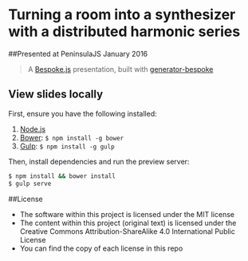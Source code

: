 # Turning a room into a synthesizer with a distributed harmonic series
##Presented at PeninsulaJS January 2016
> A [Bespoke.js](http://markdalgleish.com/projects/bespoke.js) presentation, built with [generator-bespoke](https://github.com/markdalgleish/generator-bespoke)

## View slides locally

First, ensure you have the following installed:

1. [Node.js](http://nodejs.org)
2. [Bower](http://bower.io): `$ npm install -g bower`
3. [Gulp](http://gulpjs.com): `$ npm install -g gulp`

Then, install dependencies and run the preview server:

```bash
$ npm install && bower install
$ gulp serve
```
##License

  * The software within this project is licensed under the MIT license
  * The content within this project (original text) is licensed under the Creative Commons Attribution-ShareAlike 4.0 International Public License
  * You can find the copy of each license in this repo